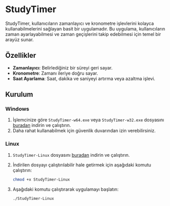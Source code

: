 # StudyTimer

StudyTimer, kullanıcıların zamanlayıcı ve kronometre işlevlerini kolayca kullanabilmelerini sağlayan basit bir uygulamadır. Bu uygulama, kullanıcıların zaman ayarlayabilmesi ve zaman geçişlerini takip edebilmesi için temel bir arayüz sunar.

## Özellikler

- **Zamanlayıcı**: Belirlediğiniz bir süreyi geri sayar.
- **Kronometre**: Zamanı ileriye doğru sayar.
- **Saat Ayarlama**: Saat, dakika ve saniyeyi artırma veya azaltma işlevi.

## Kurulum

### Windows

1. İşlemcinize göre `StudyTimer-w64.exe` veya `StudyTimer-w32.exe` dosyasını [buradan](https://github.com/BeratDizdar/StudyTimer/releases) indirin ve çalıştırın.
2. Daha rahat kullanabilmek için güvenlik duvarından izin verebilirsiniz.

### Linux

1. `StudyTimer-Linux` dosyasını [buradan](https://github.com/BeratDizdar/StudyTimer/releases) indirin ve çalıştırın.
2. İndirilen dosyayı çalıştırılabilir hale getirmek için aşağıdaki komutu çalıştırın:
   ```bash
   chmod +x StudyTimer-Linux
   ```
   
3. Aşağıdaki komutu çalıştırarak uygulamayı başlatın:
   ```bash
   ./StudyTimer-Linux
   ```
